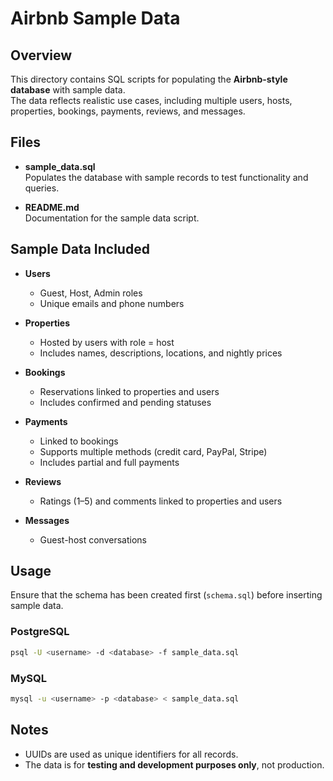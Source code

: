# Airbnb Sample Data

## Overview
This directory contains SQL scripts for populating the **Airbnb-style database** with sample data.  
The data reflects realistic use cases, including multiple users, hosts, properties, bookings, payments, reviews, and messages.

## Files
- **sample_data.sql**  
  Populates the database with sample records to test functionality and queries.

- **README.md**  
  Documentation for the sample data script.

## Sample Data Included
- **Users**  
  - Guest, Host, Admin roles  
  - Unique emails and phone numbers  

- **Properties**  
  - Hosted by users with role = host  
  - Includes names, descriptions, locations, and nightly prices  

- **Bookings**  
  - Reservations linked to properties and users  
  - Includes confirmed and pending statuses  

- **Payments**  
  - Linked to bookings  
  - Supports multiple methods (credit card, PayPal, Stripe)  
  - Includes partial and full payments  

- **Reviews**  
  - Ratings (1–5) and comments linked to properties and users  

- **Messages**  
  - Guest-host conversations  

## Usage
Ensure that the schema has been created first (`schema.sql`) before inserting sample data.

### PostgreSQL
```bash
psql -U <username> -d <database> -f sample_data.sql
```

### MySQL
```bash
mysql -u <username> -p <database> < sample_data.sql
```

## Notes
- UUIDs are used as unique identifiers for all records.  
- The data is for **testing and development purposes only**, not production.  
